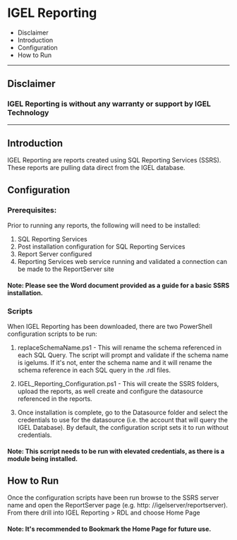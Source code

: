  # IGEL Reporting

- Disclaimer 
- Introduction
- Configuration
- How to Run
---
## Disclaimer
 
### IGEL Reporting is without any warranty or support by IGEL Technology
---
## Introduction
IGEL Reporting are reports created using SQL Reporting Services (SSRS).  These reports are pulling data direct from the IGEL database. 

## Configuration

### Prerequisites:
Prior to running any reports, the following will need to be installed:
  1.  SQL Reporting Services 
  2.  Post installation configuration for SQL Reporting Services
  3.  Report Server configured
  4.  Reporting Services web service running and validated a connection can be made to the ReportServer site
   
  #### Note: Please see the Word document provided as a guide for a basic SSRS installation.


### Scripts
When IGEL Reporting has been downloaded, there are two PowerShell configuration scripts to be run:
1.  replaceSchemaName.ps1 - This  will rename the schema referenced in each SQL Query.  The script will prompt and validate if the schema name is igelums. If it's not, enter the schema name and it will rename the schema reference in each SQL query in the .rdl files.
   
2.  IGEL_Reporting_Configuration.ps1 - This will create the SSRS folders, upload the reports, as well create and configure the datasource referenced in the reports.

3.  Once installation is complete, go to the Datasource folder and select the credentials to use for the datasource (i.e. the account that will query the IGEL Database).  By default, the configuration script sets it to run without credentials. 
#### Note:  This scrript needs to be run with elevated credentials, as there is a module being installed.

## How to Run
Once the configuration scripts have been run browse to the SSRS server name and open the ReportServer page (e.g. http: //igelserver/reportserver).  From there drill into IGEL Reporting > RDL and choose Home Page

#### Note: It's recommended to Bookmark the Home Page for future use.